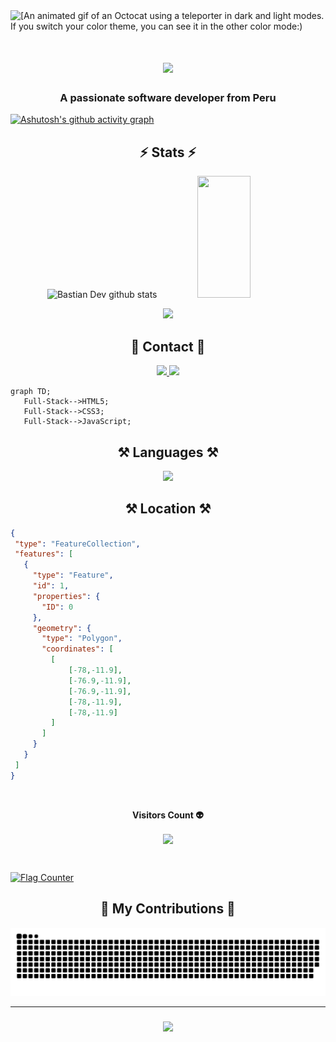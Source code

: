<picture>
  <source media="(prefers-color-scheme: dark)" srcset="https://user-images.githubusercontent.com/19292210/199123129-b9c2437d-4e6d-4f1c-a7ea-d9a91babb41d.gif">
  <source media="(prefers-color-scheme: light)" srcset="https://user-images.githubusercontent.com/19292210/88347096-c067a980-ccfe-11ea-8a06-bdaf552fee06.gif">
  <img alt="[An animated gif of an Octocat using a teleporter in dark and light modes. If you switch your color theme, you can see it in the other color mode:)" src="https://user-images.githubusercontent.com/25423296/163456779-a8556205-d0a5-45e2-ac17-42d089e3c3f8.png](https://user-images.githubusercontent.com/19292210/88347096-c067a980-ccfe-11ea-8a06-bdaf552fee06.gif)">
</picture>

<!--<p align="center">
  <img src="https://ximhai.com/img/programando.gif" alt="GIF de ejemplo">
    https://mastodon.social/oops.gif
    https://media.tenor.com/IHdlTRsmcS4AAAAM/404.gif7
    https://services.google.com/fh/files/misc/hero_animated_logo.gif
</p>-->

<h1 align="center">
    <img src="https://readme-typing-svg.herokuapp.com/?font=Righteous&size=35&center=true&vCenter=true&width=500&height=70&duration=4000&lines=Hi+There!+👋;+I'm+Jean+Pierre+Chong!;" />

</h1>
<h3 align="center">A passionate software developer from Peru</h3>

<!------------------------------------------------------------------------------------------------->

[![Ashutosh's github activity graph](https://github-readme-activity-graph.vercel.app/graph?username=jeanchong15&bg_color=0d1117&color=ffffff&line=00b3ff&point=f9fafa&area=true&hide_border=true)](https://github.com/ashutosh00710/github-readme-activity-graph)

<!------------------------------------------------------------------------------------------------->

<h2 align="center">⚡ Stats ⚡</h2>
<div align="center">  
  <img width="49%" height="195px" src="https://github-readme-stats.vercel.app/api?username=jeanchong15&show_icons=true&count_private=true&hide_border=true&title_color=02D9F7FF&icon_color=02D9F7FF&text_color=c9d1d9&bg_color=0d1117" alt="Bastian Dev github stats" /> 
  
  <img width="41%" height="195px" src="https://github-readme-stats.vercel.app/api/top-langs/?username=jeanchong15&layout=compact&hide_border=true&title_color=02D9F7FF&text_color=02D9F7FF&bg_color=0d1117" />
</div> 

<p align="center">
 <img  src="https://github-readme-streak-stats.herokuapp.com?user=jeanchong15&theme=tokyonight_duo&hide_border=true"
</p>
    
<!------------------------------------------------------------------------------------------------->

<h2 align="center">📱 Contact 📱</h2>
 <div align="center">
   <a href="https://www.linkedin.com/in/jeanchong15" target="_blank">
    <img src="https://img.shields.io/badge/LinkedIn-0077B5?style=for-the-badge&logo=linkedin&logoColor=white" target="_blank">
  </a>
     <a href="mailto:grarenajeanpro@gmail.com">
         <img src="https://img.shields.io/badge/Gmail-333333?style=for-the-badge&logo=gmail&logoColor=red" />
  </a>
     </a>
 </div>

 <!------------------------------------------------------------------------------------------------->

 ```mermaid
graph TD;
    Full-Stack-->HTML5;
    Full-Stack-->CSS3;
    Full-Stack-->JavaScript;
```

<!------------------------------------------------------------------------------------------------->

<h2 align="center">⚒️ Languages ⚒️</h2>
<p align="center">
  <a href="https://skillicons.dev">
    <img src="https://skillicons.dev/icons?i=html,css,javascript" />
  </a>
</p>

<!------------------------------------------------------------------------------------------------->

<h2 align="center">⚒️ Location ⚒️</h2>

 ```geojson
{
  "type": "FeatureCollection",
  "features": [
    {
      "type": "Feature",
      "id": 1,
      "properties": {
        "ID": 0
      },
      "geometry": {
        "type": "Polygon",
        "coordinates": [
          [
              [-78,-11.9],
              [-76.9,-11.9],
              [-76.9,-11.9],
              [-78,-11.9],
              [-78,-11.9]
          ]
        ]
      }
    }
  ]
}
```

<!------------------------------------------------------------------------------------------------->

<div align="center">
<br><p align="centre"><b>Visitors Count 👽 </b></p>  
<p align="center"><img align="center" src="https://profile-counter.glitch.me/{jeanchong15}/count.svg" /></p> 
<br>
</div>

<!------------------------------------------------------------------------------------------------->

<a href="https://info.flagcounter.com/30MR"><img src="https://s11.flagcounter.com/count2/30MR/bg_0D1117/txt_FFFFFF/border_0D1117/columns_8/maxflags_20/viewers_0/labels_1/pageviews_0/flags_0/percent_1/" alt="Flag Counter" border="0"></a>

<!------------------------------------------------------------------------------------------------->

<div align="center"> 
    <h2>🐍 My Contributions 🐍</h2>
</div>
<picture>
  <source media="(prefers-color-scheme: dark)" srcset="https://raw.githubusercontent.com/platane/platane/output/github-contribution-grid-snake-dark.svg">
  <source media="(prefers-color-scheme: light)" srcset="https://raw.githubusercontent.com/platane/platane/output/github-contribution-grid-snake.svg">
  <img alt="github contribution grid snake animation" src="https://raw.githubusercontent.com/platane/platane/output/github-contribution-grid-snake.svg">
</picture>

<!------------------------------------------------------------------------------------------------->

<hr>

<h3 align="center">
    <img src="https://readme-typing-svg.herokuapp.com/?font=Righteous&size=25&center=true&vCenter=true&width=500&height=70&duration=4000&lines=Thanks+for+visiting!+✌️">
</h3>



